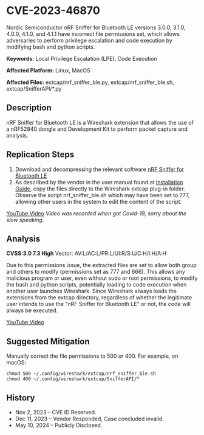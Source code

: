 # CVE-2023-46870

Nordic Semiconductor nRF Sniffer for Bluetooth LE versions 3.0.0, 3.1.0, 4.0.0, 4.1.0, and 4.1.1 have incorrect file permissions set, which allows adversaries to perform privilege escalation and code execution by modifying bash and python scripts.

**Keywords:** Local Privilege Escalation (LPE), Code Execution

**Affected Platform:** Linux, MacOS

**Affected Files:** extcap/nrf_sniffer_ble.py, extcap/nrf_sniffer_ble.sh, extcap/SnifferAPI/*.py


## Description


nRF Sniffer for Bluetooth LE is a Wireshark extension that allows the use of a nRF52840 dongle and Development Kit to perform packet capture and analysis.


## Replication Steps
1. Download and decompressing the relevant software [nRF Sniffer for Bluetooth LE](https://www.nordicsemi.com/Products/Development-tools/nRF-Sniffer-for-Bluetooth-LE/Download)
2. As described by the vendor in the user manual found at [Installation Guide](https://infocenter.nordicsemi.com/topic/ug_sniffer_ble/UG/sniffer_ble/installing_sniffer_plugin.html), copy the files directly to the Wireshark extcap plug-in folder. Observe the script nrf_sniffer_ble.sh which may have been set to 777, allowing other users in the system to edit the content of the script. 


[YouTube Video](https://youtu.be/cyC4_aJgMX0)
_Video was recorded when got Covid-19, sorry about the slow speaking._

## Analysis
**CVSS:3.0 7.3 High**
Vector: AV:L/AC:L/PR:L/UI:R/S:U/C:H/I:H/A:H


Due to this permissions issue, the extracted files are set to allow both group and others to modify (permissions set as 777 and 666). This allows any malicious program or user, even without sudo or root permissions, to modify the bash and python scripts, potentially leading to code execution when another user launches Wireshark. Since Wireshark always loads the extensions from the extcap directory, regardless of whether the legitimate user intends to use the "nRF Sniffer for Bluetooth LE" or not, the code will always be executed.


[YouTube Video](https://youtu.be/n6YQiWRjzCY)



## Suggested Mitigation


Manually correct the file permissions to 500 or 400.
For example, on macOS:
```
chmod 500 ~/.config/wireshark/extcap/nrf_sniffer_ble.sh 
chmod 400 ~/.config/wireshark/extcap/SnifferAPI/*
```


## History

- Nov 2, 2023 – CVE ID Reserved.
- Dec 11, 2023 – Vendor Responded, Case concluded invalid.
- May 10, 2024 – Publicly Disclosed.

